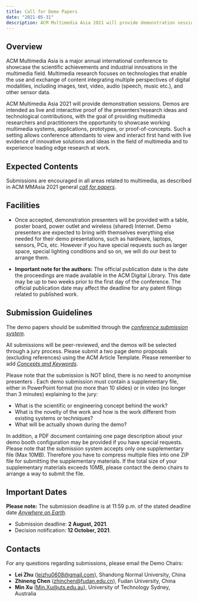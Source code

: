 ```yaml
---
title: Call for Demo Papers
date: "2021-05-31"
description: ACM Multimedia Asia 2021 will provide demonstration sessions that allows conference attendants to view and interact first hand with live evidence of innovative solutions and ideas in the field of multimedia and to experience leading edge research at work.
---
```


## Overview

ACM Multimedia Asia is a major annual international conference to showcase the scientific achievements and industrial innovations in the multimedia field. Multimedia research focuses on technologies that enable the use and exchange of content integrating multiple perspectives of digital modalities, including images, text, video, audio (speech, music etc.), and other sensor data.

ACM Multimedia Asia 2021 will provide demonstration sessions. Demos are intended as live and interactive proof of the presenters’research ideas and technological contributions, with the goal of providing multimedia researchers and practitioners the opportunity to showcase working multimedia systems, applications, prototypes, or proof-of-concepts. Such a setting allows conference attendants to view and interact first hand with live evidence of innovative solutions and ideas in the field of multimedia and to experience leading edge research at work. 

## Expected Contents

Submissions are encouraged in all areas related to multimedia, as described in ACM MMAsia 2021 general [*call for papers*](https://mmasia2021.uqcloud.net/call-for-papers).

## Facilities

- Once accepted, demonstration presenters will be provided with a table, poster board, power outlet and wireless (shared) Internet. Demo presenters are expected to bring with themselves everything else needed for their demo presentations, such as hardware, laptops, sensors, PCs, etc. However if you have special requests such as larger space, special lighting conditions and so on, we will do our best to arrange them.

- **Important note for the authors:** The official publication date is the date the proceedings are made available in the ACM Digital Library. This date may be up to two weeks prior to the first day of the conference. The official publication date may affect the deadline for any patent filings related to published work.

## Submission Guidelines
The demo papers should be submitted through the [*conference submission system*](https://cmt3.research.microsoft.com/MMASIA2021/).

All submissions will be peer-reviewed, and the demos will be selected through a jury process. Please submit a two page demo proposals (excluding references) using the ACM Article Template. Please remember to add [*Concepts and Keywords*](https://www.acm.org/publications/proceedings-template).

Please note that the submission is NOT blind, there is no need to anonymise presenters . Each demo submission must contain a supplementary file, either in PowerPoint format (no more than 10 slides) or in video (no longer than 3 minutes) explaining to the jury:

- What is the scientific or engineering concept behind the work?
- What is the novelty of the work and how is the work different from existing systems or techniques?
- What will be actually shown during the demo?

In addition, a PDF document containing one page description about your demo booth configuration may be provided if you have special requests. Please note that the submission system accepts only one supplementary file (Max 10MB). Therefore you have to compress multiple files into one ZIP file for submitting the supplementary materials. If the total size of your supplementary materials exceeds 10MB, please contact the demo chairs to arrange a way to submit the file.

## Important Dates

**Please note:** The submission deadline is at 11:59 p.m. of the stated deadline date [*Anywhere on Earth*](https://www.timeanddate.com/time/zones/aoe).

- Submission deadline: **2 August, 2021**.
- Decision notification: **12 October, 2021**.

## Contacts

For any questions regarding submissions, please email the Demo Chairs: 

- **Lei Zhu** ([leizhu0608@gmail.com](mailto:leizhu0608@gmail.com)), Shandong Normal University, China
- **Zhineng Chen** ([zhinchen@fudan.edu.cn](mailto:zhinchen@fudan.edu.cn)), Fudan University, China
- **Min Xu** ([Min.Xu@uts.edu.au](mailto:Min.Xu@uts.edu.au)), University of Technology Sydney, Australia
